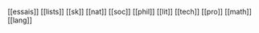 ---
---

[[essais]]
[[lists]]
[[sk]]
[[nat]]
[[soc]]
[[phil]]
[[lit]]
[[tech]]
[[pro]]
[[math]]
[[lang]]